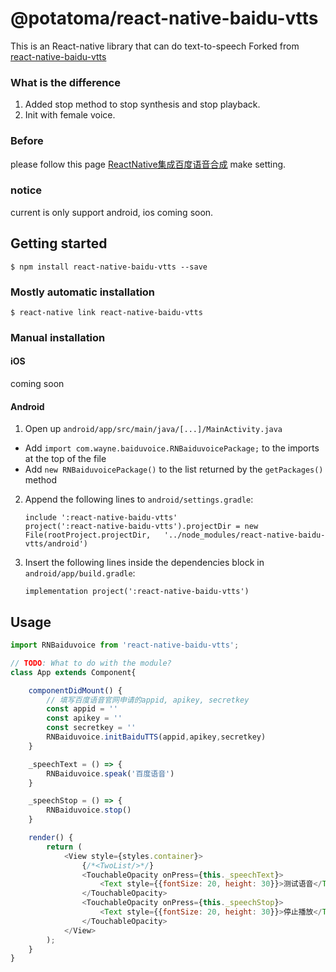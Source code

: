 
# @potatoma/react-native-baidu-vtts
This is an React-native library that can do text-to-speech
Forked from [react-native-baidu-vtts](https://www.npmjs.com/package/react-native-baidu-vtts)

### What is the difference
1. Added stop method to stop synthesis and stop playback.
2. Init with female voice.

### Before
please follow this page [ReactNative集成百度语音合成](https://blog.csdn.net/wayne214/article/details/85045229)
make setting.

### notice
current is only support android, ios coming soon.

## Getting started

`$ npm install react-native-baidu-vtts --save`

### Mostly automatic installation

`$ react-native link react-native-baidu-vtts`

### Manual installation


#### iOS

coming soon

<!-- 1. In XCode, in the project navigator, right click `Libraries` ➜ `Add Files to [your project's name]`
2. Go to `node_modules` ➜ `react-native-baidu-vtts` and add `RNBaiduvoice.xcodeproj`
3. In XCode, in the project navigator, select your project. Add `libRNBaiduvoice.a` to your project's `Build Phases` ➜ `Link Binary With Libraries`
4. Run your project (`Cmd+R`)< -->

#### Android

1. Open up `android/app/src/main/java/[...]/MainActivity.java`
  - Add `import com.wayne.baiduvoice.RNBaiduvoicePackage;` to the imports at the top of the file
  - Add `new RNBaiduvoicePackage()` to the list returned by the `getPackages()` method
2. Append the following lines to `android/settings.gradle`:
  	```
  	include ':react-native-baidu-vtts'
  	project(':react-native-baidu-vtts').projectDir = new File(rootProject.projectDir, 	'../node_modules/react-native-baidu-vtts/android')
  	```
3. Insert the following lines inside the dependencies block in `android/app/build.gradle`:
  	```
    implementation project(':react-native-baidu-vtts')
  	```


## Usage
```javascript
import RNBaiduvoice from 'react-native-baidu-vtts';

// TODO: What to do with the module?
class App extends Component{

    componentDidMount() {
    	// 填写百度语音官网申请的appid, apikey, secretkey
    	const appid = ''
    	const apikey = ''
    	const secretkey = ''
        RNBaiduvoice.initBaiduTTS(appid,apikey,secretkey)
    }

    _speechText = () => {
        RNBaiduvoice.speak('百度语音')
    }

    _speechStop = () => {
        RNBaiduvoice.stop()
    }

    render() {
        return (
            <View style={styles.container}>
                {/*<TwoList/>*/}
                <TouchableOpacity onPress={this._speechText}>
                    <Text style={{fontSize: 20, height: 30}}>测试语音</Text>
                </TouchableOpacity>
                <TouchableOpacity onPress={this._speechStop}>
                    <Text style={{fontSize: 20, height: 30}}>停止播放</Text>
                </TouchableOpacity>
            </View>
        );
    }
}


```
  